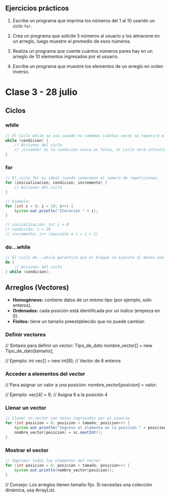 ## Ejercicios prácticos

1. Escribe un programa que imprima los números del 1 al 10 usando un ciclo `for`.

2. Crea un programa que solicite 5 números al usuario y los almacene en un arreglo, luego muestre el promedio de esos números.

3. Realiza un programa que cuente cuántos números pares hay en un arreglo de 10 elementos ingresados por el usuario.

4. Escribe un programa que muestre los elementos de un arreglo en orden inverso.
# Clase 3 - 28 julio

## Ciclos

### while

```java
// El ciclo while se usa cuando no sabemos cuántas veces se repetirá el proceso.
while (condicion) {
    // Acciones del ciclo
    // ¡Cuidado! Si la condición nunca es falsa, el ciclo será infinito.
}
```

### for

```java
// El ciclo for es ideal cuando conocemos el número de repeticiones.
for (inicializacion; condicion; incremento) {
    // Acciones del ciclo
}

// Ejemplo:
for (int i = 0; i < 10; i++) {
    System.out.println("Iteración " + i);
}

// inicialización: int i = 0
// condición: i < 10
// incremento: i++ (equivale a i = i + 1)
```

### do...while

```java
// El ciclo do...while garantiza que el bloque se ejecuta al menos una vez.
do {
    // Acciones del ciclo
} while (condicion);
```

## Arreglos (Vectores)

* **Homogéneos:** contiene datos de un mismo tipo (por ejemplo, solo enteros).
* **Ordenados:** cada posición está identificada por un índice (empieza en 0).
* **Finitos:** tiene un tamaño preestablecido que no puede cambiar.

### Definir vectores

// Sintaxis para definir un vector:
Tipo_de_dato nombre_vector[] = new Tipo_de_dato[tamaño];

// Ejemplo:
int vec[] = new int[8]; // Vector de 8 enteros

### Acceder a elementos del vector

// Para asignar un valor a una posición:
nombre_vector[posicion] = valor;

// Ejemplo:
vec[4] = 9; // Asigna 9 a la posición 4

### Llenar un vector

```java
// Llenar un vector con datos ingresados por el usuario
for (int posicion = 0; posicion < tamaño; posicion++) {
    System.out.println("Ingrese el elemento en la posición " + posicion);
    nombre_vector[posicion] = sc.nextInt();
}
```

### Mostrar el vector

```java
// Imprimir todos los elementos del vector
for (int posicion = 0; posicion < tamaño; posicion++) {
    System.out.println(nombre_vector[posicion]);
}
```

// Consejo: Los arreglos tienen tamaño fijo. Si necesitas una colección dinámica, usa ArrayList.
